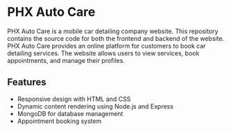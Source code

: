 # PHX Auto Care
PHX Auto Care is a mobile car detailing company website. This repository contains the source code for both the frontend and backend of the website. PHX Auto Care provides an online platform for customers to book car detailing services. The website allows users to view services, book appointments, and manage their profiles.

## Features
- Responsive design with HTML and CSS
- Dynamic content rendering using Node.js and Express
- MongoDB for database management
- Appointment booking system
